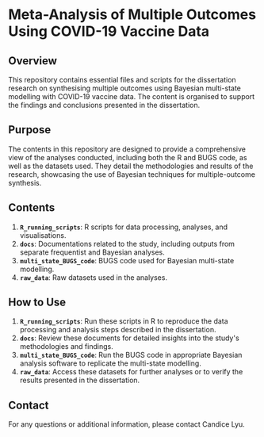 # Meta-Analysis of Multiple Outcomes Using COVID-19 Vaccine Data

## Overview

This repository contains essential files and scripts for the dissertation research on synthesising multiple outcomes using Bayesian multi-state modelling with COVID-19 vaccine data. The content is organised to support the findings and conclusions presented in the dissertation.

## Purpose

The contents in this repository are designed to provide a comprehensive view of the analyses conducted, including both the R and BUGS code, as well as the datasets used. They detail the methodologies and results of the research, showcasing the use of Bayesian techniques for multiple-outcome synthesis.

## Contents

1. **`R_running_scripts`**: R scripts for data processing, analyses, and visualisations.
2. **`docs`**: Documentations related to the study, including outputs from separate frequentist and Bayesian analyses.
3. **`multi_state_BUGS_code`**: BUGS code used for Bayesian multi-state modelling.
4. **`raw_data`**: Raw datasets used in the analyses.

## How to Use

1. **`R_running_scripts`**: Run these scripts in R to reproduce the data processing and analysis steps described in the dissertation.
2. **`docs`**: Review these documents for detailed insights into the study's methodologies and findings.
3. **`multi_state_BUGS_code`**: Run the BUGS code in appropriate Bayesian analysis software to replicate the multi-state modelling.
4. **`raw_data`**: Access these datasets for further analyses or to verify the results presented in the dissertation.

## Contact

For any questions or additional information, please contact Candice Lyu.
